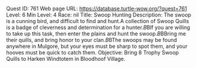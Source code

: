 Quest ID: 761
Web page URL: https://database.turtle-wow.org/?quest=761
Level: 6
Min Level: 4
Race: nil
Title: Swoop Hunting
Description: The swoop is a cunning bird, and difficult to find and hunt.A collection of Swoop Quills is a badge of cleverness and determination for a hunter.$B$BIf you are willing to take up this task, then enter the plains and hunt the swoop.$B$BBring me their quills, and bring honor to your clan.$B$BThe swoops may be found anywhere in Mulgore, but your eyes must be sharp to spot them, and your hooves must be quick to catch them.
Objective: Bring 8 Trophy Swoop Quills to Harken Windtotem in Bloodhoof Village.
